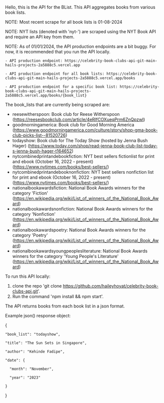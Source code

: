 Hello, this is the API for the BList. This API aggregates books from various book lists. 

NOTE: Most recent scrape for all book lists is 01-08-2024

NOTE: NYT lists (denoted with 'nyt-') are scraped using the NYT Book API and require an API key from them. 

NOTE: As of 01/01/2024, the API production endpoints are a bit buggy. For now, it is recommended that you run the API locally. 

    - API production endpoint: https://celebrity-book-clubs-api-git-main-hails-projects-2a5888c5.vercel.app

    - API production endpoint for all book lists: https://celebrity-book-clubs-api-git-main-hails-projects-2a5888c5.vercel.app/books

    - API production endpoint for a specific book list: https://celebrity-book-clubs-api-git-main-hails-projects-2a5888c5.vercel.app/books/{book_list}

The book_lists that are currently being scraped are:
- reesewitherspoon: Book club for Reese Witherspoon (https://reesesbookclub.com/article/4eRlfCOXueqPrm6ZnQpzwl)
- goodmorningamerica: Book club for Good Morning America (https://www.goodmorningamerica.com/culture/story/shop-gma-book-club-picks-list--81520726)
- todayshow: Book club for The Today Show (hosted by Jenna Bush Hager) (https://www.today.com/shop/read-jenna-book-club-list-today-s-jenna-bush-hager-t164652)
- nytcombinedprintandebookfiction: NYT best sellers fictionlist for print and ebook (October 16, 2022 - present) (https://www.nytimes.com/books/best-sellers/)
- nytcombinedprintandebooknonfiction: NYT best sellers nonfiction list for print and ebook (October 16, 2022 - present) (https://www.nytimes.com/books/best-sellers/)
- nationalbookawardsfiction: National Book Awards winners for the category 'Fiction' (https://en.wikipedia.org/wiki/List_of_winners_of_the_National_Book_Award)
- nationalbookawardsnonfiction: National Book Awards winners for the category 'Nonfiction' (https://en.wikipedia.org/wiki/List_of_winners_of_the_National_Book_Award)
- nationalbookawardspoetry: National Book Awards winners for the category 'Poetry' (https://en.wikipedia.org/wiki/List_of_winners_of_the_National_Book_Award)
- nationalbookawardsyoungpeoplesliterature: National Book Awards winners for the category 'Young People's Literature' (https://en.wikipedia.org/wiki/List_of_winners_of_the_National_Book_Award)

To run this API locally:
1) clone the repo 'git clone https://github.com/haileyhoyat/celebrity-book-clubs-api.git'.
2) Run the command 'npm install && npm start'.

The API returns books from each book list in a json format. 

Example json() response object: 

{

    "book_list": "todayshow",

    "title": "The Sun Sets in Singapore",

    "author": "Kehinde Fadipe",

    "date": {

      "month": "November",

      "year": "2023"

    }    
}

